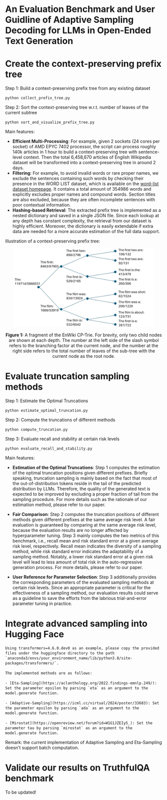 # An Evaluation Benchmark and User Guidline of Adaptive Sampling Decoding for LLMs in Open-Ended Text Generation

# Create the context-preserving prefix tree
Step 1: Build a context-preserving prefix tree from any existing dataset
```
python collect_prefix_tree.py
```
Step 2: Sort the context-preserving tree w.r.t. number of leaves of the current subtree
```
python sort_and_visualize_prefix_tree.py
```

Main features:
  - **Efficient Multi-Processing**: For example, given 2 sockets (24 cores per socket) of AMD EPYC 7402 processor, the script can process roughly 140k articles in 1 hour to build a context-preserving tree with sentence-level context. Then the total 6,458,670 articles of English Wikipedia dataset will be transformed into a context-preserving tree in around 2 days.
  - **Filtering**: For example, to avoid invalid words or rare proper names, we exclude the sentences containing such words by checking their presence in the WORD LIST dataset, which is available on the [word-list dataset homepage](https://web.archive.org/web/20131118073324/https://www.infochimps.com/datasets/word-list-350000-simple-english-words-excel-readable). It contains a total amount of 354986 words and explicitly excludes proper names and compound words. Section titles are also excluded, because they are often incomplete sentences with poor contextual information.
  - **Hashing-based Retrieval**: The extracted prefix tree is implemented as a nested dictionary and saved in a single JSON file. Since each lookup at any depth has constant complexity, the retrieval from our dataset is highly efficient. Moreover, the dictionary is easily extendable if extra data are needed for a more accurate estimation of the full data support.

Illustration of a context-preserving prefix tree:
<p align="center">
   <img src="tree.jpg" alt="drawing" width="450"/>
</p>
<p align="center">
   <b>Figure 1:</b> A fragment of the EnWiki CP-Trie. For brevity, only two child nodes are shown at each depth. The number at the left side of the slash symbol refers to the branching factor at the current node, and the number at the right side refers to the total number of leaves of the sub-tree with the current node as the root node.
</p>

# Evaluate truncation sampling methods
Step 1: Estimate the Optimal Truncations 
```
python estimate_optimal_truncation.py
```
Step 2: Compute the truncations of different methods
```
python compute_truncation.py
```
Step 3: Evaluate recall and stability at certain risk levels
```
python evaluate_recall_and_stability.py
```

Main features:
  - **Estimation of the Optimal Truncations**: Step 1 computes the estimation of the optimal truncation positions given different prefixes. Briefly speaking, truncation sampling is mainly based on the fact that most of the out-of-distribution tokens reside in the tail of the predicted distribution by LLMs. Therefore, the quality of the generated text is expected to be improved by excluding a proper fraction of tail from the sampling procedure. For more details such as the rationale of our estimation method, please refer to our paper. 

  - **Fair Comparison**: Step 2 computes the truncation positions of different methods given different prefixes at the same average risk level. A fair evaluation is guaranteed by comparing at the same average risk level, because the evaluation results are no longer affected by hyperparameter tuning. Step 3 mainly computes the two metrics of this benchmark, i.e., recall mean and risk standard error at a given average risk level, respectively. Recall mean indicates the diversity of a sampling method, while risk standard error indicates the adaptability of a sampling method. Notably, a lower risk standard error at a given risk level will lead to less amount of total risk in the auto-regressive generation process. For more details, please refer to our paper.
  - **User Reference for Parameter Selection**: Step 3 additionally provides the corresponding parameters of the evaluated sampling methods at certain risk levels. Since an appropriate parameter is critical for the effectiveness of a sampling method, our evaluation results could serve as a guideline to save the efforts from the labrious trial-and-error parameter tuning in practice.  


# Integrate advanced sampling into Hugging Face

    Using transformers=4.6.0.dev0 as an example, please copy the provided files under the huggingface directory to the path `anaconda3/envs/your_environment_name/lib/python3.8/site-packages/transformers/`. 
    
    The implemented methods are as follows:
    
    - [Eta-Sampling](https://aclanthology.org/2022.findings-emnlp.249/): Set the parameter epsilon by parsing `eta` as an argument to the model.generate function.  
    
    - [Adaptive-Sampling](https://icml.cc/virtual/2024/poster/33683): Set the parameter epsilon by parsing `ada` as an argument to the model.generate function. 
    
    - [Mirostat](https://openreview.net/forum?id=W1G1JZEIy5_): Set the parameter tau by parsing `mirostat` as an argument to the model.generate function. 

  Remark: the current implementation of Adaptive Sampling and Eta-Sampling doesn't support batch computation.

# Validate our results on TruthfulQA benchmark
To be updated!
